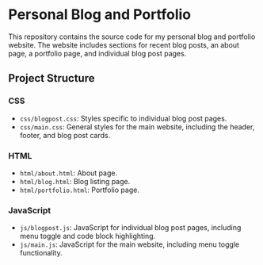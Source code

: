 # Personal Blog and Portfolio

This repository contains the source code for my personal blog and portfolio website. The website includes sections for recent blog posts, an about page, a portfolio page, and individual blog post pages.

## Project Structure

### CSS

- `css/blogpost.css`: Styles specific to individual blog post pages.
- `css/main.css`: General styles for the main website, including the header, footer, and blog post cards.

### HTML

- `html/about.html`: About page.
- `html/blog.html`: Blog listing page.
- `html/portfolio.html`: Portfolio page.

### JavaScript

- `js/blogpost.js`: JavaScript for individual blog post pages, including menu toggle and code block highlighting.
- `js/main.js`: JavaScript for the main website, including menu toggle functionality.



